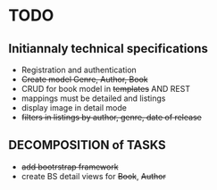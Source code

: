 # TODO

## Initiannaly technical specifications 
- Registration and authentication
- ~~Create model Genre, Author, Book~~
- CRUD for book model in ~~templates~~ AND REST
- mappings must be detailed and listings 
- display image in detail mode 
- ~~filters in listings by author, genre, date of release~~

## DECOMPOSITION of TASKS

- ~~add bootrstrap framework~~
- create BS detail views for ~~Book~~, ~~Author~~
